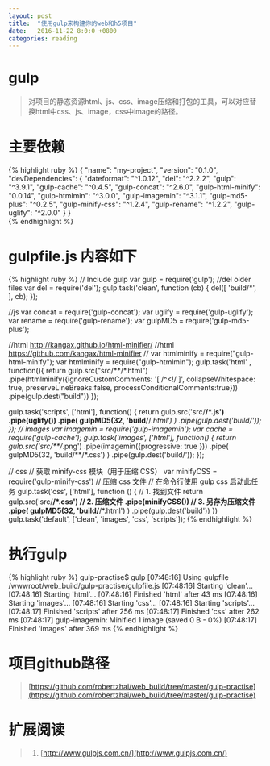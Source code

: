 ```yaml
---
layout: post
title:  "使用gulp来构建你的web和h5项目"
date:   2016-11-22 8:0:0 +0800
categories: reading
---
```


# gulp
> 对项目的静态资源html、js、css、image压缩和打包的工具，可以对应替换html中css、js、image，css中image的路径。

# 主要依赖 
{% highlight ruby %}
{
   "name": "my-project",
   "version": "0.1.0",
   "devDependencies": {
     "dateformat": "^1.0.12",
     "del": "^2.2.2",
     "gulp": "^3.9.1",
     "gulp-cache": "^0.4.5",
     "gulp-concat": "^2.6.0",
     "gulp-html-minify": "0.0.14",
     "gulp-htmlmin": "^3.0.0",
     "gulp-imagemin": "^3.1.1",
     "gulp-md5-plus": "^0.2.5",
     "gulp-minify-css": "^1.2.4",
     "gulp-rename": "^1.2.2",
     "gulp-uglify": "^2.0.0"
   }
 }  
{% endhighlight %}  

# gulpfile.js 内容如下  
{% highlight ruby %}
// Include gulp
 var gulp = require('gulp');
 //del older files
 var del = require('del');
 gulp.task('clean', function (cb) {
     del([
         'build/*',
     ], cb);
 });
 
 //js
 var concat = require('gulp-concat');
 var uglify = require('gulp-uglify');
 var rename = require('gulp-rename');
 var gulpMD5 = require('gulp-md5-plus');
 
 //html http://kangax.github.io/html-minifier/
 //html https://github.com/kangax/html-minifier
 // var htmlminify = require("gulp-html-minify");
 var htmlminify = require("gulp-htmlmin");
 gulp.task('html' , function(){
     return gulp.src("src/**/*.html")
         .pipe(htmlminify({ignoreCustomComments: '[ /^<!/ ]',
             collapseWhitespace: true,
             preserveLineBreaks:false,
             processConditionalComments:true}))
         .pipe(gulp.dest("build"))
 });
 
 gulp.task('scripts', ['html'], function() {
     return gulp.src('src/**/*.js')
         .pipe(uglify())
          .pipe( gulpMD5(32, 'build/**/*.html') )
         .pipe(gulp.dest('build/'));
 });
 // images
 var imagemin = require('gulp-imagemin');
 var cache = require('gulp-cache');
 gulp.task('images', ['html'], function() {
     return gulp.src('src/**/*.png')
         .pipe(imagemin({progressive: true }))
         .pipe( gulpMD5(32, 'build/**/*.css') )
         .pipe(gulp.dest('build/'));
 });
 
 // css
 // 获取 minify-css 模块（用于压缩 CSS）
 var minifyCSS = require('gulp-minify-css')
 // 压缩 css 文件
 // 在命令行使用 gulp css 启动此任务
 gulp.task('css', ['html'], function () {
     // 1. 找到文件
     return gulp.src('src/**/*.css')
     // 2. 压缩文件
         .pipe(minifyCSS())
         // 3. 另存为压缩文件
         .pipe( gulpMD5(32, 'build/**/*.html') )
         .pipe(gulp.dest('build'))
 })
 gulp.task('default', ['clean', 'images', 'css', 'scripts']);
{% endhighlight %}  


# 执行gulp 
{% highlight ruby %}
gulp-practise$ gulp
 [07:48:16] Using gulpfile /wwwroot/web_build/gulp-practise/gulpfile.js
 [07:48:16] Starting 'clean'...
 [07:48:16] Starting 'html'...
 [07:48:16] Finished 'html' after 43 ms
 [07:48:16] Starting 'images'...
 [07:48:16] Starting 'css'...
 [07:48:16] Starting 'scripts'...
 [07:48:17] Finished 'scripts' after 256 ms
 [07:48:17] Finished 'css' after 262 ms
 [07:48:17] gulp-imagemin: Minified 1 image (saved 0 B - 0%)
 [07:48:17] Finished 'images' after 369 ms
{% endhighlight %} 

# 项目github路径  
>[https://github.com/robertzhai/web_build/tree/master/gulp-practise](https://github.com/robertzhai/web_build/tree/master/gulp-practise)

# 扩展阅读  
>1. [http://www.gulpjs.com.cn/](http://www.gulpjs.com.cn/) 

